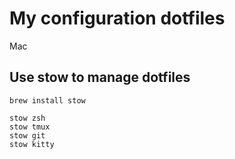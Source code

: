 # My configuration dotfiles

Mac

## Use stow to manage dotfiles

```shell
brew install stow

stow zsh
stow tmux
stow git
stow kitty
```
